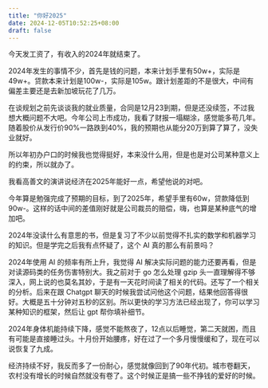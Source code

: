 ```yaml
---
title: "你好2025"
date: 2024-12-05T10:52:25+08:00
draft: false
---
```


今天发工资了，有收入的2024年就结束了。

2024年发生的事情不少，首先是钱的问题，本来计划手里有50w+，实际是49w+。贷款本来计划是100w-，实际是105w。跟计划差距的不是很大，中间有偏差主要还是去新加坡玩花了几万。

在谈规划之前先谈谈我的就业质量，合同是12月23到期，但是还没续签，不过我想大概问题不大吧。今年公司上市成功，我看了财报一塌糊涂，感觉能多苟几年。随着股价从发行价90%一路跌到40%，我的预期也从能分20万到算了算了，没失业就好。

所以年初办户口的时候我也觉得挺好，本来没什么用，但是也是对公司某种意义上的约束，所以就办了。

我看高善文的演讲说经济在2025年能好一点，希望他说的对吧。

今年算是勉强完成了预期的目标，到了2025年，希望手里有60w，贷款降低到90w-。这样的话中间的差值刚好就是公司裁员的赔偿，嗨，也算是某种底气的增加吧。

2024年没读什么有意思的书，但是复习了不少以前觉得不扎实的数学和机器学习的知识。但是学完之后我有点怀疑了，这个 AI 真的那么有前景吗？

2024年使用 AI 的频率有所上升，我觉得 AI 解决实际问题的能力还要再看，但是对读源码类的任务伤害特别大。我之前对于 go 怎么处理 gzip 头一直理解得不够深入，网上说的也莫名其妙，于是有一天花时间读了相关的代码。还写了一个相关的分析。后来在跟 Chatgpt 聊天的时候我尝试问他这个问题，结果他回答得很好。大概是五十分钟对五秒的区别。所以更快的学习方法已经出现了，你可以学习某种知识的框架，然后让 gpt 帮你填补细节。

2024年身体机能持续下降，感觉不能熬夜了，12点以后睡觉，第二天就困，而且有可能是直接睡过头。十月份开始腰疼，好在过了一个多月慢慢缓和了，现在可以说恢复了九成。

经济持续不好，我反而多了一份耐心，感觉就像回到了90年代初。城市卷翻天，农村没有增长的时候自然就没有卷了。这个时候正是搞一些不挣钱的爱好的时候。

